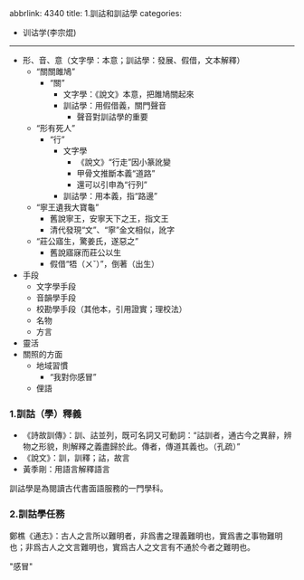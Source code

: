 abbrlink: 4340
title: 1.訓詁和訓詁學
categories:
  - 训诂学(李宗焜)
---
- 形、音、意（文字學：本意；訓詁學：發展、假借，文本解釋）
	- “關關雎鳩”
		- “關”
			- 文字學：《說文》本意，把雎鳩關起來
			- 訓詁學：用假借義，關門聲音
				- 聲音對訓詁學的重要
	- “形有死人”
		- “行”
			- 文字學
				- 《說文》“行走”因小篆訛變
				- 甲骨文推斷本義“道路”
				- 還可以引申為“行列”
			- 訓詁學：用本義，指“路邊”
	- “寧王遺我大寶龜”
		- 舊說寧王，安寧天下之王，指文王
		- 清代發現“文”、“寧”金文相似，訛字
	- “莊公寤生，驚姜氏，遂惡之”
		- 舊說寤寐而莊公以生
		- 假借“牾（ㄨˇ）”，倒著（出生）
- 手段
	- 文字學手段
	- 音韻學手段
	- 校勘學手段（其他本，引用證實；理校法）
	- 名物
	- 方言
- 靈活
- 關照的方面
	- 地域習慣
		- “我對你感冒”
	- 俚語

### 1.訓詁（學）釋義

 - 《詩故訓傳》：訓、詁並列，既可名詞又可動詞：“詁訓者，通古今之異辭，辨物之形貌，則解釋之義盡歸於此。傳者，傳道其義也。（孔疏）”
 - 《說文》：訓，訓釋；詁，故言
 - 黃季剛：用語言解釋語言

訓詁學是為閱讀古代書面語服務的一門學科。

### 2.訓詁學任務

鄭樵《通志》：古人之言所以難明者，非爲書之理義難明也，實爲書之事物難明也；非爲古人之文言難明也，實爲古人之文言有不通於今者之難明也。

"感冒"
